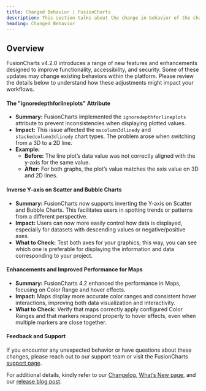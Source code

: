 ```yaml
---
title: Changed Behavior | FusionCharts
description: This section talks about the change in behavior of the charts with the latest released version.
heading: Changed Behavior
---
```


<h2>Overview</h2>

FusionCharts v4.2.0 introduces a range of new features and enhancements designed to improve functionality, accessibility, and security. Some of these updates may change existing behaviors within the platform. Please review the details below to understand how these adjustments might impact your workflows.

<h4>The "ignoredepthforlineplots" Attribute </h4>

- **Summary:** FusionCharts implemented the `ignoredepthforlineplots` attribute to prevent inconsistencies when displaying plotted values. 
- **Impact:** This issue affected the `mscolumn3dlinedy` and `stackedcolumn3dlinedy` chart types. The problem arose when switching from a 3D to a 2D line.
- **Example:**
  - **Before:** The line plot’s data value was not correctly aligned with the y-axis for the same value.
  - **After:** For both graphs, the plot’s value matches the axis value on 3D and 2D lines. 
    
<h4>Inverse Y-axis on Scatter and Bubble Charts </h4>

- **Summary:** FusionCharts now supports inverting the Y-axis on Scatter and Bubble Charts. This facilitates users in spotting trends or patterns from a different perspective.
- **Impact:** Users can now more easily control how data is displayed, especially for datasets with descending values or negative/positive axes.
- **What to Check:** Test both axes for your graphics; this way, you can see which one is preferable for displaying the information and data corresponding to your project.
    
<h4>Enhancements and Improved Performance for Maps</h4>

- **Summary:** FusionCharts 4.2 enhanced the performance in Maps, focusing on Color Range and hover effects.
- **Impact:** Maps display more accurate color ranges and consistent hover interactions, improving both data visualization and interactivity.
- **What to Check:** Verify that maps correctly apply configured Color Ranges and that markers respond properly to hover effects, even when multiple markers are close together. 
    
<h4>Feedback and Support</h4>

If you encounter any unexpected behavior or have questions about these changes, please reach out to our support team or visit the FusionCharts [support page](https://www.fusioncharts.com/contact-support).

For additional details, kindly refer to our [Changelog](https://www.fusioncharts.com/dev/upgrading/change-log/), [What’s New page](https://www.fusioncharts.com/dev/upgrading/whats-new), and our [release blog post](https://www.fusioncharts.com/blog/announcing-fusioncharts-v4-1-elevate-your-data-visualization-experience).
